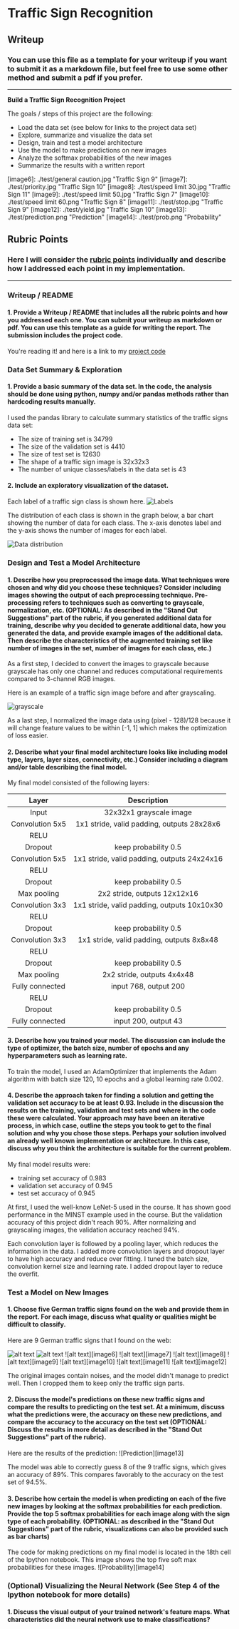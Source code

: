 # **Traffic Sign Recognition** 

## Writeup

### You can use this file as a template for your writeup if you want to submit it as a markdown file, but feel free to use some other method and submit a pdf if you prefer.

---

**Build a Traffic Sign Recognition Project**

The goals / steps of this project are the following:
* Load the data set (see below for links to the project data set)
* Explore, summarize and visualize the data set
* Design, train and test a model architecture
* Use the model to make predictions on new images
* Analyze the softmax probabilities of the new images
* Summarize the results with a written report


[//]: # (Image References)

[image1]: ./examples/distribution.png "Visualization"
[image2]: ./examples/gray.jpg "Grayscaling"
[image3]: ./examples/random.png "Random exploration"
[image4]: ./test/animal_crossing.jpg "Traffic Sign 7"
[image5]: ./test/end.jpg "Traffic Sign 8"
[image6]: ./test/general caution.jpg "Traffic Sign 9"
[image7]: ./test/priority.jpg "Traffic Sign 10"
[image8]: ./test/speed limit 30.jpg "Traffic Sign 11"
[image9]: ./test/speed limit 50.jpg "Traffic Sign 7"
[image10]: ./test/speed limit 60.png "Traffic Sign 8"
[image11]: ./test/stop.jpg "Traffic Sign 9"
[image12]: ./test/yield.jpg "Traffic Sign 10"
[image13]: ./test/prediction.png "Prediction"
[image14]: ./test/prob.png "Probability"


## Rubric Points
### Here I will consider the [rubric points](https://review.udacity.com/#!/rubrics/481/view) individually and describe how I addressed each point in my implementation.  

---
### Writeup / README

#### 1. Provide a Writeup / README that includes all the rubric points and how you addressed each one. You can submit your writeup as markdown or pdf. You can use this template as a guide for writing the report. The submission includes the project code.

You're reading it! and here is a link to my [project code](https://github.com/yz540/traffic-Sign-Classifier/blob/master/Traffic_Sign_Classifier.ipynb)

### Data Set Summary & Exploration

#### 1. Provide a basic summary of the data set. In the code, the analysis should be done using python, numpy and/or pandas methods rather than hardcoding results manually.

I used the pandas library to calculate summary statistics of the traffic
signs data set:

* The size of training set is 34799
* The size of the validation set is 4410
* The size of test set is 12630
* The shape of a traffic sign image is 32x32x3
* The number of unique classes/labels in the data set is 43

#### 2. Include an exploratory visualization of the dataset.

Each label of a traffic sign class is shown here.
![Labels][image3]

The distribution of each class is shown in the graph below, a bar chart showing the number of data for each class. The x-axis denotes label and the y-axis shows the number of images for each label.

![Data distribution][image1]

### Design and Test a Model Architecture

#### 1. Describe how you preprocessed the image data. What techniques were chosen and why did you choose these techniques? Consider including images showing the output of each preprocessing technique. Pre-processing refers to techniques such as converting to grayscale, normalization, etc. (OPTIONAL: As described in the "Stand Out Suggestions" part of the rubric, if you generated additional data for training, describe why you decided to generate additional data, how you generated the data, and provide example images of the additional data. Then describe the characteristics of the augmented training set like number of images in the set, number of images for each class, etc.)

As a first step, I decided to convert the images to grayscale because grayscale has only one channel and reduces computational requirements compared to 3-channel RGB images.

Here is an example of a traffic sign image before and after grayscaling.

![grayscale][image2]

As a last step, I normalized the image data using (pixel - 128)/128 because it will change feature values to be within [-1, 1] which makes the optimization of loss easier.


#### 2. Describe what your final model architecture looks like including model type, layers, layer sizes, connectivity, etc.) Consider including a diagram and/or table describing the final model.

My final model consisted of the following layers:

| Layer         		|     Description	        					| 
|:---------------------:|:---------------------------------------------:| 
| Input         		| 32x32x1 grayscale image   							| 
| Convolution 5x5     	| 1x1 stride, valid padding, outputs 28x28x6 	|
| RELU					|												|
| Dropout				| keep probability 0.5        									|
| Convolution 5x5	    | 1x1 stride, valid padding, outputs 24x24x16       									|
| RELU					|												|
| Dropout				| keep probability 0.5        									|
| Max pooling	      	| 2x2 stride,  outputs 12x12x16 				|
| Convolution 3x3     	| 1x1 stride, valid padding, outputs 10x10x30 	|
| RELU					|												|
| Dropout				| keep probability 0.5        									|
| Convolution 3x3	    | 1x1 stride, valid padding, outputs 8x8x48       									|
| RELU					|												|
| Dropout				| keep probability 0.5        									|
| Max pooling	      	| 2x2 stride,  outputs 4x4x48 				|
| Fully connected		| input 768, output 200     									|
| RELU					|												|
| Dropout				| keep probability 0.5        									|
| Fully connected		| input 200, output 43     									|


#### 3. Describe how you trained your model. The discussion can include the type of optimizer, the batch size, number of epochs and any hyperparameters such as learning rate.

To train the model, I used an AdamOptimizer that implements the Adam algorithm with batch size 120, 10 epochs and a global learning rate 0.002.

#### 4. Describe the approach taken for finding a solution and getting the validation set accuracy to be at least 0.93. Include in the discussion the results on the training, validation and test sets and where in the code these were calculated. Your approach may have been an iterative process, in which case, outline the steps you took to get to the final solution and why you chose those steps. Perhaps your solution involved an already well known implementation or architecture. In this case, discuss why you think the architecture is suitable for the current problem.

My final model results were:
* training set accuracy of 0.983
* validation set accuracy of 0.945 
* test set accuracy of 0.945

At first, I used the well-know LeNet-5 used in the course. It has shown good performance in the MINST example used in the course. But the validation accuracy of this project didn't reach 90%. After normalizing and grayscaling images, the validation accuracy reached 94%.

Each convolution layer is followed by a pooling layer, which reduces the information in the data. I added more convolution layers and dropout layer to have high accuracy and reduce over fitting. I tuned the batch size, convolution kernel size and learning rate.
I added dropout layer to reduce the overfit.

### Test a Model on New Images

#### 1. Choose five German traffic signs found on the web and provide them in the report. For each image, discuss what quality or qualities might be difficult to classify.

Here are 9 German traffic signs that I found on the web:

![alt text][image4] ![alt text][image5] ![alt text][image6] 
![alt text][image7] ![alt text][image8]
![alt text][image9] ![alt text][image10]
![alt text][image11] ![alt text][image12]

The original images contain noises, and the model didn't manage to predict well. Then I cropped them to keep only the traffic sign parts.

#### 2. Discuss the model's predictions on these new traffic signs and compare the results to predicting on the test set. At a minimum, discuss what the predictions were, the accuracy on these new predictions, and compare the accuracy to the accuracy on the test set (OPTIONAL: Discuss the results in more detail as described in the "Stand Out Suggestions" part of the rubric).

Here are the results of the prediction:
![Prediction][image13]

The model was able to correctly guess 8 of the 9 traffic signs, which gives an accuracy of 89%. This compares favorably to the accuracy on the test set of 94.5%.

#### 3. Describe how certain the model is when predicting on each of the five new images by looking at the softmax probabilities for each prediction. Provide the top 5 softmax probabilities for each image along with the sign type of each probability. (OPTIONAL: as described in the "Stand Out Suggestions" part of the rubric, visualizations can also be provided such as bar charts)

The code for making predictions on my final model is located in the 18th cell of the Ipython notebook.
This image shows the top five soft max probabilities for these images.
![Probability][image14]

### (Optional) Visualizing the Neural Network (See Step 4 of the Ipython notebook for more details)
#### 1. Discuss the visual output of your trained network's feature maps. What characteristics did the neural network use to make classifications?


